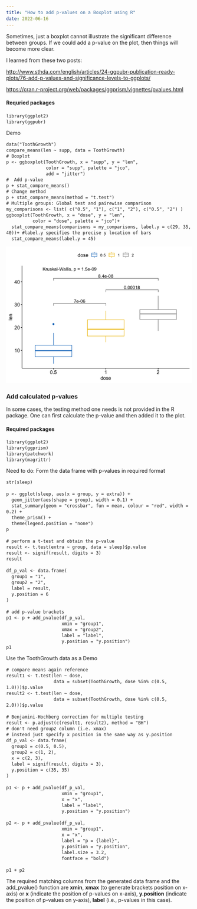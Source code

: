 ```yaml
---
title: "How to add p-values on a Boxplot using R"
date: 2022-06-16
---
```


Sometimes, just a boxplot cannot illustrate the significant difference between groups. If we could add a p-value on the plot, then things will become more clear.

I learned from these two posts:

http://www.sthda.com/english/articles/24-ggpubr-publication-ready-plots/76-add-p-values-and-significance-levels-to-ggplots/

https://cran.r-project.org/web/packages/ggprism/vignettes/pvalues.html


#### Requried packages
```
library(ggplot2)
library(ggpubr)
```
Demo
```
data("ToothGrowth")
compare_means(len ~ supp, data = ToothGrowth)
# Boxplot
p <- ggboxplot(ToothGrowth, x = "supp", y = "len",
               color = "supp", palette = "jco",
               add = "jitter")
#  Add p-value
p + stat_compare_means()
# Change method
p + stat_compare_means(method = "t.test")
# Multiple groups: Global test and pairewise comparison
my_comparisons <- list( c("0.5", "1"), c("1", "2"), c("0.5", "2") )
ggboxplot(ToothGrowth, x = "dose", y = "len",
          color = "dose", palette = "jco")+ 
  stat_compare_means(comparisons = my_comparisons, label.y = c(29, 35, 40))+ #label.y specifies the precise y location of bars
  stat_compare_means(label.y = 45)
```

![This is an image](/../image/bxplotwp.png)



### Add calculated p-values
In some cases, the testing method one needs is not provided in the R package. One can first calculate the p-value and then added it to the plot. 

#### Required packages
```
library(ggplot2)
library(ggprism)
library(patchwork)
library(magrittr)
```

Need to do: Form the data frame with p-values in required format 

```
str(sleep)

p <- ggplot(sleep, aes(x = group, y = extra)) +
  geom_jitter(aes(shape = group), width = 0.1) + 
  stat_summary(geom = "crossbar", fun = mean, colour = "red", width = 0.2) + 
  theme_prism() + 
  theme(legend.position = "none")
p

# perform a t-test and obtain the p-value
result <- t.test(extra ~ group, data = sleep)$p.value
result <- signif(result, digits = 3)
result

df_p_val <- data.frame(
  group1 = "1",
  group2 = "2",
  label = result,
  y.position = 6
)

# add p-value brackets
p1 <- p + add_pvalue(df_p_val,
                     xmin = "group1",
                     xmax = "group2",
                     label = "label",
                     y.position = "y.position") 
p1
```



Use the ToothGrowth data as a Demo

```
# compare means again reference
result1 <- t.test(len ~ dose, 
                  data = subset(ToothGrowth, dose %in% c(0.5, 1.0)))$p.value
result2 <- t.test(len ~ dose, 
                  data = subset(ToothGrowth, dose %in% c(0.5, 2.0)))$p.value

# Benjamini-Hochberg correction for multiple testing
result <- p.adjust(c(result1, result2), method = "BH")
# don't need group2 column (i.e. xmax)
# instead just specify x position in the same way as y.position
df_p_val <- data.frame(
  group1 = c(0.5, 0.5),
  group2 = c(1, 2),
  x = c(2, 3),
  label = signif(result, digits = 3),
  y.position = c(35, 35)
)

p1 <- p + add_pvalue(df_p_val, 
                     xmin = "group1", 
                     x = "x", 
                     label = "label",
                     y.position = "y.position")

p2 <- p + add_pvalue(df_p_val, 
                     xmin = "group1", 
                     x = "x", 
                     label = "p = {label}",
                     y.position = "y.position",
                     label.size = 3.2,
                     fontface = "bold")

p1 + p2

```

The required matching columns from the generated data frame and the add_pvalue() function are **xmin**, **xmax** (to generate brackets position on x-axis) or **x** (indicate the position of p-values on x-axis), **y.position** (indicate the position of p-values on y-axis), **label** (i.e., p-values in this case).

